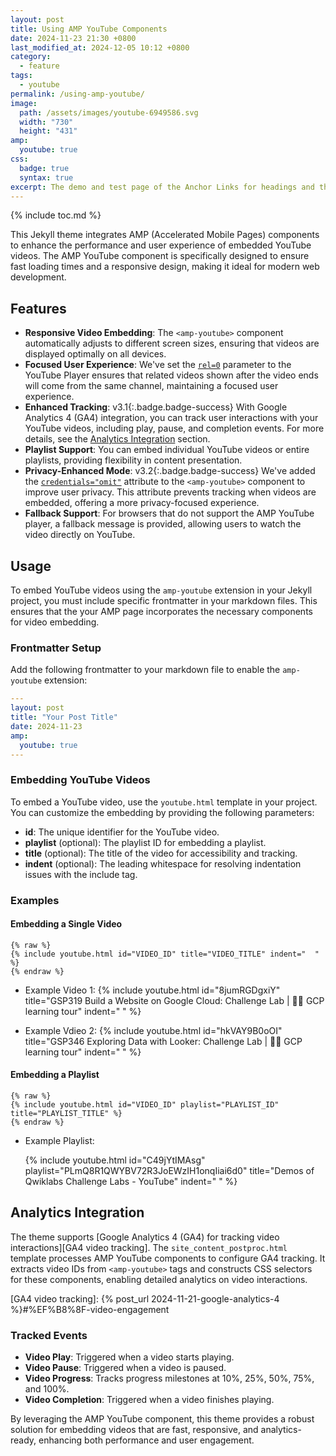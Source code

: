 ```yaml
---
layout: post
title: Using AMP YouTube Components
date: 2024-11-23 21:30 +0800
last_modified_at: 2024-12-05 10:12 +0800
category:
  - feature
tags:
  - youtube
permalink: /using-amp-youtube/
image:
  path: /assets/images/youtube-6949586.svg
  width: "730"
  height: "431"
amp:
  youtube: true
css:
  badge: true
  syntax: true
excerpt: The demo and test page of the Anchor Links for headings and the Link Modifier on various Markdown styles.
---
```


{% include toc.md %}

This Jekyll theme integrates AMP (Accelerated Mobile Pages) components to enhance the performance and user experience of embedded YouTube videos. The AMP YouTube component is specifically designed to ensure fast loading times and a responsive design, making it ideal for modern web development.

## Features

- **Responsive Video Embedding**: The `<amp-youtube>` component automatically adjusts to different screen sizes, ensuring that videos are displayed optimally on all devices.
- **Focused User Experience**: We've set the [`rel=0`][rel=0] parameter to the YouTube Player ensures that related videos shown after the video ends will come from the same channel, maintaining a focused user experience.
- **Enhanced Tracking**: <span>v3.1</span>{:.badge.badge-success} With Google Analytics 4 (GA4) integration, you can track user interactions with your YouTube videos, including play, pause, and completion events. For more details, see the [Analytics Integration](#analytics-integration) section.
- **Playlist Support**: You can embed individual YouTube videos or entire playlists, providing flexibility in content presentation.
- **Privacy-Enhanced Mode**: <span>v3.2</span>{:.badge.badge-success} We've added the [`credentials="omit"`][credentials=omit] attribute to the `<amp-youtube>` component to improve user privacy. This attribute prevents tracking when videos are embedded, offering a more privacy-focused experience.
- **Fallback Support**: For browsers that do not support the AMP YouTube player, a fallback message is provided, allowing users to watch the video directly on YouTube.

[credentials=omit]: https://amp.dev/documentation/components/amp-youtube#credentials-(optional)
[rel=0]: https://developers.google.com/youtube/player_parameters#rel

## Usage

To embed YouTube videos using the `amp-youtube` extension in your Jekyll project, you must include specific frontmatter in your markdown files. This ensures that the your AMP page incorporates the necessary components for video embedding.

### Frontmatter Setup

Add the following frontmatter to your markdown file to enable the `amp-youtube` extension:

```yaml
---
layout: post
title: "Your Post Title"
date: 2024-11-23
amp:
  youtube: true
---
```

### Embedding YouTube Videos

To embed a YouTube video, use the `youtube.html` template in your project. You can customize the embedding by providing the following parameters:

- **id**: The unique identifier for the YouTube video.
- **playlist** (optional): The playlist ID for embedding a playlist.
- **title** (optional): The title of the video for accessibility and tracking.
- **indent** (optional): The leading whitespace for resolving indentation issues with the include tag.

### Examples

#### Embedding a Single Video

```liquid
{% raw %}
{% include youtube.html id="VIDEO_ID" title="VIDEO_TITLE" indent="  " %}
{% endraw %}
```

- Example Video 1:
  {% include youtube.html id="8jumRGDgxiY" title="GSP319 Build a Website on Google Cloud: Challenge Lab | 🐱‍🏍 GCP learning tour" indent="  " %}

- Example Vdieo 2:
  {% include youtube.html id="hkVAY9B0oOI" title="GSP346 Exploring Data with Looker: Challenge Lab | 🐱‍🏍 GCP learning tour" indent="  " %}

#### Embedding a Playlist  

```liquid
{% raw %}
{% include youtube.html id="VIDEO_ID" playlist="PLAYLIST_ID" title="PLAYLIST_TITLE" %}
{% endraw %}
```

- Example Playlist:

  {% include youtube.html id="C49jYtIMAsg" playlist="PLmQ8R1QWYBV72R3JoEWzIH1onqIiai6d0" title="Demos of Qwiklabs Challenge Labs - YouTube" indent="  " %}

## Analytics Integration

The theme supports [Google Analytics 4 (GA4) for tracking video interactions][GA4 video tracking]. The `site_content_postproc.html` template processes AMP YouTube components to configure GA4 tracking. It extracts video IDs from `<amp-youtube>` tags and constructs CSS selectors for these components, enabling detailed analytics on video interactions.

[GA4 video tracking]: {% post_url 2024-11-21-google-analytics-4 %}#%EF%B8%8F-video-engagement

### Tracked Events

- **Video Play**: Triggered when a video starts playing.
- **Video Pause**: Triggered when a video is paused.
- **Video Progress**: Tracks progress milestones at 10%, 25%, 50%, 75%, and 100%.
- **Video Completion**: Triggered when a video finishes playing.

By leveraging the AMP YouTube component, this theme provides a robust solution for embedding videos that are fast, responsive, and analytics-ready, enhancing both performance and user engagement.
